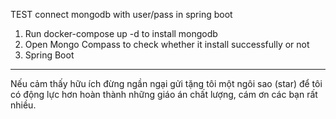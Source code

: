 TEST connect mongodb with user/pass in spring boot

1. Run docker-compose up -d to install mongodb
2. Open Mongo Compass to check whether it install successfully or not
3. Spring Boot
***
Nếu cảm thấy hữu ích đừng ngần ngại gửi tặng tôi một ngôi sao (star) để tôi có động lực hơn hoàn thành những giáo án chất lượng, cám ơn các bạn rất nhiều.
